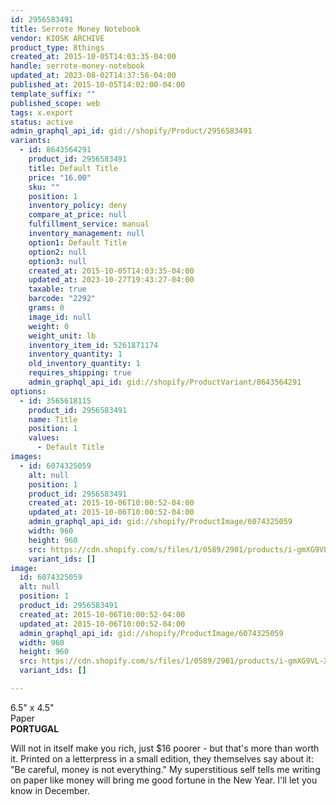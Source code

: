 ```yaml
---
id: 2956583491
title: Serrote Money Notebook
vendor: KIOSK ARCHIVE
product_type: 8things
created_at: 2015-10-05T14:03:35-04:00
handle: serrote-money-notebook
updated_at: 2023-08-02T14:37:56-04:00
published_at: 2015-10-05T14:02:00-04:00
template_suffix: ""
published_scope: web
tags: x.export
status: active
admin_graphql_api_id: gid://shopify/Product/2956583491
variants:
  - id: 8643564291
    product_id: 2956583491
    title: Default Title
    price: "16.00"
    sku: ""
    position: 1
    inventory_policy: deny
    compare_at_price: null
    fulfillment_service: manual
    inventory_management: null
    option1: Default Title
    option2: null
    option3: null
    created_at: 2015-10-05T14:03:35-04:00
    updated_at: 2023-10-27T19:43:27-04:00
    taxable: true
    barcode: "2292"
    grams: 0
    image_id: null
    weight: 0
    weight_unit: lb
    inventory_item_id: 5261871174
    inventory_quantity: 1
    old_inventory_quantity: 1
    requires_shipping: true
    admin_graphql_api_id: gid://shopify/ProductVariant/8643564291
options:
  - id: 3565618115
    product_id: 2956583491
    name: Title
    position: 1
    values:
      - Default Title
images:
  - id: 6074325059
    alt: null
    position: 1
    product_id: 2956583491
    created_at: 2015-10-06T10:00:52-04:00
    updated_at: 2015-10-06T10:00:52-04:00
    admin_graphql_api_id: gid://shopify/ProductImage/6074325059
    width: 960
    height: 960
    src: https://cdn.shopify.com/s/files/1/0589/2901/products/i-gmXG9VL-X2.jpg?v=1444140052
    variant_ids: []
image:
  id: 6074325059
  alt: null
  position: 1
  product_id: 2956583491
  created_at: 2015-10-06T10:00:52-04:00
  updated_at: 2015-10-06T10:00:52-04:00
  admin_graphql_api_id: gid://shopify/ProductImage/6074325059
  width: 960
  height: 960
  src: https://cdn.shopify.com/s/files/1/0589/2901/products/i-gmXG9VL-X2.jpg?v=1444140052
  variant_ids: []

---
```


6.5" x 4.5"  
Paper  
**PORTUGAL**

Will not in itself make you rich, just $16 poorer \- but that's more than worth it. Printed on a letterpress in a small edition, they themselves say about it: "Be careful, money is not everything." My superstitious self tells me writing on paper like money will bring me good fortune in the New Year. I'll let you know in December.